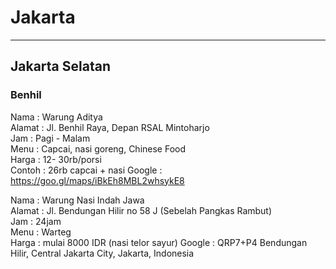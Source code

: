 # Jakarta

---

## Jakarta Selatan

### Benhil

Nama : Warung Aditya  
Alamat : Jl. Benhil Raya, Depan RSAL Mintoharjo  
Jam : Pagi - Malam  
Menu : Capcai, nasi goreng, Chinese Food  
Harga : 12- 30rb/porsi  
Contoh : 26rb capcai + nasi
Google : https://goo.gl/maps/iBkEh8MBL2whsykE8  

Nama : Warung Nasi Indah Jawa  
Alamat : Jl. Bendungan Hilir no 58 J (Sebelah Pangkas Rambut)  
Jam : 24jam  
Menu : Warteg  
Harga : mulai 8000 IDR (nasi telor sayur)
Google : QRP7+P4 Bendungan Hilir, Central Jakarta City, Jakarta, Indonesia  
